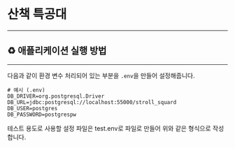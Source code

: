# 산책 특공대

---

## ♻️ 애플리케이션 실행 방법

---

다음과 같이 환경 변수 처리되어 있는 부분을 `.env`을 만들어 설정해줍니다.
```dotenv
# 예시 (.env)
DB_DRIVER=org.postgresql.Driver
DB_URL=jdbc:postgresql://localhost:55000/stroll_squard
DB_USER=postgres
DB_PASSWORD=postgrespw
```

테스트 용도로 사용할 설정 파일은 test.env로 파일로 만들어 위와 같은 형식으로 작성합니다.